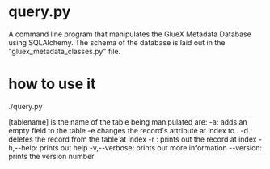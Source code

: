 # query.py
A command line program that manipulates the GlueX Metadata Database using SQLAlchemy.
The schema of the database is laid out in the "gluex_metadata_classes.py" file.
# how to use it
./query.py <tablename> <flags>

[tablename] is the name of the table being manipulated
<flags> are:
	-a: adds an empty field to the table
	-e <index> <attrChanged> <newValue> changes the record's <attrChanged> attribute at index <index> to <newValue>.
	-d <index>: deletes the record from the table at index <index>
	-r <index>: prints out the record at index <index>
	-h,--help: prints out help
	-v,--verbose: prints out more information
	--version: prints the version number
